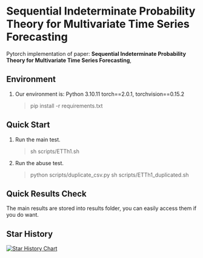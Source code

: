 # **Sequential Indeterminate Probability Theory for Multivariate Time Series Forecasting**  

Pytorch implementation of paper:  **Sequential Indeterminate Probability Theory for Multivariate Time Series Forecasting**,  

## **Environment**

1. Our environment is: Python 3.10.11  torch==2.0.1, torchvision==0.15.2  
    > pip install -r requirements.txt  

## **Quick Start**

1. Run the main test.  
    > sh scripts/ETTh1.sh

2. Run the abuse test. 
    > python scripts/duplicate_csv.py
    > sh scripts/ETTh1_duplicated.sh

## **Quick Results Check**

The main results are stored into results folder, you can easily access them if you do want.


## Star History

[![Star History Chart](https://api.star-history.com/svg?repos=Starfruit007/seqip&type=Date)](https://star-history.com/#Starfruit007/seqip&Date)